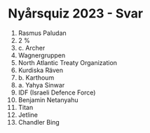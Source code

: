 # Nyårsquiz 2023 - Svar

1. Rasmus Paludan
2. 2 %
3. c. Archer
4. Wagnergruppen
5. North Atlantic Treaty Organization
6. Kurdiska Räven
7. b. Karthoum
8. a. Yahya Sinwar
9. IDF (Israeli Defence Force)
10. Benjamin Netanyahu
11. Titan
12. Jetline
13. Chandler Bing
